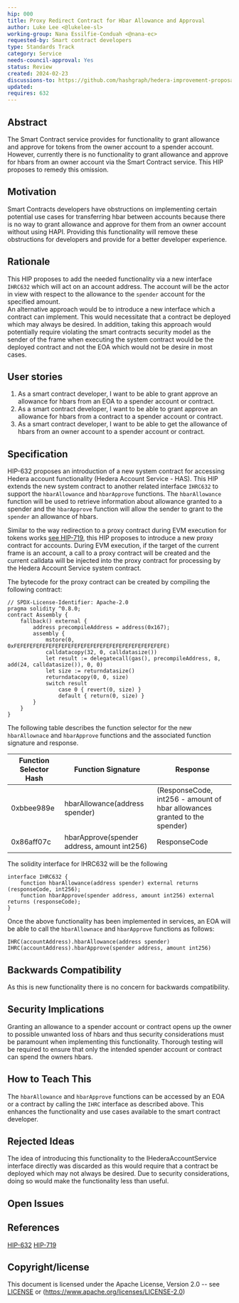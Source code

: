 ```yaml
---
hip: 000
title: Proxy Redirect Contract for Hbar Allowance and Approval
author: Luke Lee <@lukelee-sl>
working-group: Nana Essilfie-Conduah <@nana-ec>
requested-by: Smart contract developers
type: Standards Track 
category: Service
needs-council-approval: Yes
status: Review
created: 2024-02-23
discussions-to: https://github.com/hashgraph/hedera-improvement-proposal/discussions/906
updated: 
requires: 632
---
```


## Abstract

The Smart Contract service provides for functionality to grant allowance and approve for tokens from the owner account to a spender account.
However, currently there is no functionality to grant allowance and approve for hbars from an owner account via the Smart Contract service.
This HIP proposes to remedy this omission.

## Motivation

Smart Contracts developers have obstructions on implementing certain potential use cases for transferring hbar between accounts because there is no way to grant allowance and approve for them from an owner account without using HAPI.
Providing this functionality will remove these obstructions for developers and provide for a better developer experience.

## Rationale

This HIP proposes to add the needed functionality via a new interface `IHRC632` which will act on an account address.  The account will be the actor in view with respect to the allowance to the `spender` account for the specified amount.  
An alternative approach would be to introduce a new interface which a contract can implement.  This would necessitate that a contract be deployed which may always be desired.  In addition, taking this approach would potentially require violating the
smart contracts security model as the sender of the frame when executing the system contract would be the deployed contract and not the EOA which would not be desire in most cases.

## User stories

1. As a smart contract developer, I want to be able to grant approve an allowance for hbars from an EOA to a spender account or contract.
2. As a smart contract developer, I want to be able to grant approve an allowance for hbars from a contract to a spender account or contract.
3. As a smart contract developer, I want to be able to get the allowance of hbars from an owner account to a spender account or contract.

## Specification

HIP-632 proposes an introduction of a new system contract for accessing Hedera account functionality (Hedera Account Service - HAS).
This HIP extends the new system contract to another related interface `IHRC632` to support the `hbarAllowance` and `hbarApprove` functions.
The `hbarAllowance` function will be used to retrieve information about allowance granted to a spender and the `hbarApprove` function will allow the sender to grant to the `spender` an allowance of hbars.


Similar to the way redirection to a proxy contract during EVM execution for tokens works [see HIP-719](https://github.com/hashgraph/hedera-improvement-proposal/blob/main/HIP/hip-719.md),
this HIP proposes to introduce a new proxy contract for accounts.  During EVM execution, if the target of the current frame is an account, a call to a proxy contract will be created and the current calldata will be injected into 
the proxy contract for processing by the Hedera Account Service system contract.

The bytecode for the proxy contract can be created by compiling the following contract:

```solidity
// SPDX-License-Identifier: Apache-2.0
pragma solidity ^0.8.0;
contract Assembly {
	fallback() external {
		address precompileAddress = address(0x167);
		assembly {
			mstore(0, 0xFEFEFEFEFEFEFEFEFEFEFEFEFEFEFEFEFEFEFEFEFEFEFEFE)
			calldatacopy(32, 0, calldatasize())
			let result := delegatecall(gas(), precompileAddress, 8, add(24, calldatasize()), 0, 0)
			let size := returndatasize()
			returndatacopy(0, 0, size)
			switch result
				case 0 { revert(0, size) }
				default { return(0, size) }
		}
	}
}
```

The following table describes the function selector for the new `hbarAllownace` and `hbarApprove` functions and the associated function signature and response.

| Function Selector Hash | Function Signature                          | Response                                                                  | 
|------------------------|---------------------------------------------|---------------------------------------------------------------------------|
| 0xbbee989e             | hbarAllowance(address spender)              | (ResponseCode, int256 - amount of hbar allowances granted to the spender) | 
| 0x86aff07c             | hbarApprove(spender address, amount int256) | ResponseCode                                                              |

The solidity interface for IHRC632 will be the following

```
interface IHRC632 {
    function hbarAllowance(address spender) external returns (responseCode, int256);
    function hbarApprove(spender address, amount int256) external returns (responseCode);
}
```

Once the above functionality has been implemented in services, an EOA will be able to call the `hbarAllownace` and `hbarApprove` functions as follows:

```
IHRC(accountAddress).hbarAllowance(address spender)
IHRC(accountAddress).hbarApprove(spender address, amount int256)
```


## Backwards Compatibility

As this is new functionality there is no concern for backwards compatibility.

## Security Implications

Granting an allowance to a spender account or contract opens up the owner to possible unwanted loss of hbars and thus security considerations must be paramount 
when implementing this functionality.  Thorough testing will be required to ensure that only the intended spender account or contract can spend the owners hbars.

## How to Teach This

The `hbarAllowance` and `hbarApprove` functions can be accessed by an EOA or a contract by calling the `IHRC` interface as described above.  This enhances the functionality and use cases
available to the smart contract developer.

## Rejected Ideas

The idea of introducing this functionality to the IHederaAccountService interface directly was discarded as this would require that a contract be deployed which may not always be desired.  Due to security considerations, doing so would make the functionality less than useful.

## Open Issues

## References

[HIP-632](https://github.com/hashgraph/hedera-improvement-proposal/blob/main/HIP/hip-632.md)
[HIP-719](https://github.com/hashgraph/hedera-improvement-proposal/blob/main/HIP/hip-719.md)

## Copyright/license

This document is licensed under the Apache License, Version 2.0 -- see [LICENSE](../LICENSE) or (https://www.apache.org/licenses/LICENSE-2.0)
